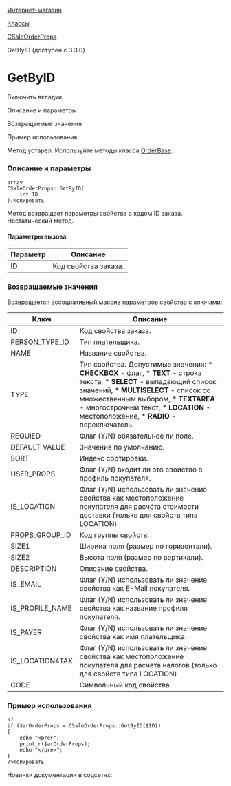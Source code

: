 [Интернет-магазин](/api_help/sale/index.php)

[Классы](/api_help/sale/classes/index.php)

[CSaleOrderProps](/api_help/sale/classes/csaleorderprops/index.php)

GetByID (доступен с 3.3.0)

GetByID
=======

Включить вкладки

Описание и параметры

Возвращаемые значения

Пример использования

Метод устарел. Используйте методы класса [OrderBase](https://dev.1c-bitrix.ru/api_d7/bitrix/sale/classes/orderbase/index.php).

### Описание и параметры

```
array
CSaleOrderProps::GetByID(
	int ID
);Копировать
```

Метод возвращает параметры свойства с кодом ID заказа. Нестатический метод.

#### Параметры вызова

| Параметр | Описание |
| --- | --- |
| ID | Код свойства заказа. |

### Возвращаемые значения

Возвращается ассоциативный массив параметров свойства с ключами:

| Ключ | Описание |
| --- | --- |
| ID | Код свойства заказа. |
| PERSON\_TYPE\_ID | Тип плательщика. |
| NAME | Название свойства. |
| TYPE | Тип свойства. Допустимые значения:  * **CHECKBOX** - флаг, * **TEXT** - строка текста, * **SELECT** - выпадающий список значений, * **MULTISELECT** - список со множественным выбором, * **TEXTAREA** - многострочный текст, * **LOCATION** - местоположение, * **RADIO** - переключатель. |
| REQUIED | Флаг (Y/N) обязательное ли поле. |
| DEFAULT\_VALUE | Значение по умолчанию. |
| SORT | Индекс сортировки. |
| USER\_PROPS | Флаг (Y/N) входит ли это свойство в профиль покупателя. |
| IS\_LOCATION | Флаг (Y/N) использовать ли значение свойства как местоположение покупателя для расчёта стоимости доставки (только для свойств типа LOCATION) |
| PROPS\_GROUP\_ID | Код группы свойств. |
| SIZE1 | Ширина поля (размер по горизонтали). |
| SIZE2 | Высота поля (размер по вертикали). |
| DESCRIPTION | Описание свойства. |
| IS\_EMAIL | Флаг (Y/N) использовать ли значение свойства как E-Mail покупателя. |
| IS\_PROFILE\_NAME | Флаг (Y/N) использовать ли значение свойства как название профиля покупателя. |
| IS\_PAYER | Флаг (Y/N) использовать ли значение свойства как имя плательщика. |
| IS\_LOCATION4TAX | Флаг (Y/N) использовать ли значение свойства как местоположение покупателя для расчёта налогов (только для свойств типа LOCATION) |
| CODE | Символьный код свойства. |

### Пример использования

```
<?
if ($arOrderProps = CSaleOrderProps::GetByID($ID))
{
	echo "<pre>";
	print_r($arOrderProps);
	echo "</pre>";
}
?>Копировать
```

Новинки документации в соцсетях: